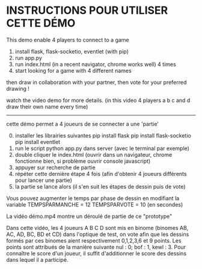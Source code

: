 # INSTRUCTIONS POUR UTILISER CETTE DÉMO






This demo enable 4 players to connect to a game

1. install flask, flask-socketio, eventlet (with pip)
2. run app.py
3. run index.html (in a recent navigator, chrome works well) 4 times
4. start looking for a game with 4 different names

then draw in collaboration with your partner, then vote for your preferred drawing !

watch the video demo for more details. (in this video 4 players a b c and d draw their own name every time)





------------------------------------------------------------------------------------------------------------------

cette démo permet a 4 joueurs de se connecter a une 'partie'

0. installer les librairies suivantes
pip install flask
pip install flask-socketio
pip install eventlet
1. run le script python app.py dans server (avec le terminal par exemple)
2. double cliquer le index.html (ouvrir dans un navigateur, chrome fonctionne bien, si problème ouvrir console javascript)
3. appuyer sur recherche de partie
4. répéter cette dernière étape 4 fois (afin d'obtenir 4 joueurs différents pour lancer une partie)
5. la partie se lance alors (il s'en suit les étapes de dessin puis de vote)

Vous pouvez augmenter le temps par phase de dessin en modifiant la variable
TEMPSPARMANCHE = 12
TEMPSPARVOTE = 10 (en secondes)


La vidéo démo.mp4 montre un déroulé de partie de ce "prototype"

Dans cette vidéo, les 4 joueurs A B C D sont mis en binome (binomes AB, AC, AD, BC, BD et CD)
dans l'optique de test, on vote afin que les dessins formés par ces binomes aient respectivement
0,1,2,3,6 et 9 points. Les points sont attribués de la manière suivante nul : 0; bof : 1, kewl : 3.
Pour connaître le score d'un joueur, il suffit d'additionner le score des dessins dans lequel il a participé.
